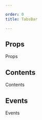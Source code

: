 ```yaml
---

order: 0
title: TabsBar

---
```

 
## Props
 
Props
 
## Contents
 
Contents
 
## Events
 
Events
 
